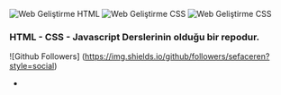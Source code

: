 ![Web Geliştirme HTML](https://img.shields.io/badge/WebGeli%C5%9Ftirme-HTML-green)
![Web Geliştirme CSS](https://img.shields.io/badge/WebGeli%C5%9Ftirme-CSS-orange)
![Web Geliştirme CSS](https://img.shields.io/badge/WebGeli%C5%9Ftirme-Javascript-yellow)

### HTML - CSS - Javascript Derslerinin olduğu bir repodur.

![Github Followers] (https://img.shields.io/github/followers/sefaceren?style=social)

-

